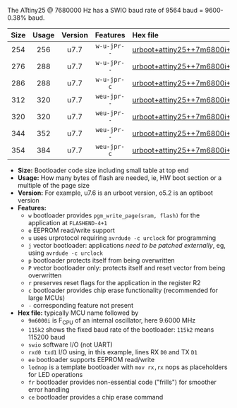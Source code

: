 The ATtiny25 @ 7680000 Hz has a SWIO baud rate of 9564 baud = 9600-0.38% baud.

|Size|Usage|Version|Features|Hex file|
|:-:|:-:|:-:|:-:|:--|
|254|256|u7.7|`w-u-jPr--`|[urboot+attiny25++7m6800i++++9k6_swio_rxb0_txb1_lednop.hex](https://raw.githubusercontent.com/stefanrueger/urboot.hex/main/mcus/attiny25/internal_oscillator/fint++7m6800_Hz/br++++9k6_bps/urboot+attiny25++7m6800i++++9k6_swio_rxb0_txb1_lednop.hex)|
|276|288|u7.7|`w-u-jPr--`|[urboot+attiny25++7m6800i++++9k6_swio_rxb0_txb1_lednop_fr.hex](https://raw.githubusercontent.com/stefanrueger/urboot.hex/main/mcus/attiny25/internal_oscillator/fint++7m6800_Hz/br++++9k6_bps/urboot+attiny25++7m6800i++++9k6_swio_rxb0_txb1_lednop_fr.hex)|
|286|288|u7.7|`w-u-jpr-c`|[urboot+attiny25++7m6800i++++9k6_swio_rxb0_txb1_lednop_fr_ce.hex](https://raw.githubusercontent.com/stefanrueger/urboot.hex/main/mcus/attiny25/internal_oscillator/fint++7m6800_Hz/br++++9k6_bps/urboot+attiny25++7m6800i++++9k6_swio_rxb0_txb1_lednop_fr_ce.hex)|
|312|320|u7.7|`weu-jpr--`|[urboot+attiny25++7m6800i++++9k6_swio_rxb0_txb1_ee_lednop.hex](https://raw.githubusercontent.com/stefanrueger/urboot.hex/main/mcus/attiny25/internal_oscillator/fint++7m6800_Hz/br++++9k6_bps/urboot+attiny25++7m6800i++++9k6_swio_rxb0_txb1_ee_lednop.hex)|
|320|320|u7.7|`weu-jPr--`|[urboot+attiny25++7m6800i++++9k6_swio_rxb0_txb1_ee.hex](https://raw.githubusercontent.com/stefanrueger/urboot.hex/main/mcus/attiny25/internal_oscillator/fint++7m6800_Hz/br++++9k6_bps/urboot+attiny25++7m6800i++++9k6_swio_rxb0_txb1_ee.hex)|
|344|352|u7.7|`weu-jPr--`|[urboot+attiny25++7m6800i++++9k6_swio_rxb0_txb1_ee_lednop_fr.hex](https://raw.githubusercontent.com/stefanrueger/urboot.hex/main/mcus/attiny25/internal_oscillator/fint++7m6800_Hz/br++++9k6_bps/urboot+attiny25++7m6800i++++9k6_swio_rxb0_txb1_ee_lednop_fr.hex)|
|354|384|u7.7|`weu-jpr-c`|[urboot+attiny25++7m6800i++++9k6_swio_rxb0_txb1_ee_lednop_fr_ce.hex](https://raw.githubusercontent.com/stefanrueger/urboot.hex/main/mcus/attiny25/internal_oscillator/fint++7m6800_Hz/br++++9k6_bps/urboot+attiny25++7m6800i++++9k6_swio_rxb0_txb1_ee_lednop_fr_ce.hex)|

- **Size:** Bootloader code size including small table at top end
- **Usage:** How many bytes of flash are needed, ie, HW boot section or a multiple of the page size
- **Version:** For example, u7.6 is an urboot version, o5.2 is an optiboot version
- **Features:**
  + `w` bootloader provides `pgm_write_page(sram, flash)` for the application at `FLASHEND-4+1`
  + `e` EEPROM read/write support
  + `u` uses urprotocol requiring `avrdude -c urclock` for programming
  + `j` vector bootloader: applications *need to be patched externally*, eg, using `avrdude -c urclock`
  + `p` bootloader protects itself from being overwritten
  + `P` vector bootloader only: protects itself and reset vector from being overwritten
  + `r` preserves reset flags for the application in the register R2
  + `c` bootloader provides chip erase functionality (recommended for large MCUs)
  + `-` corresponding feature not present
- **Hex file:** typically MCU name followed by
  + `9m6000i` is F<sub>CPU</sub> of an internal oscillator, here 9.6000 MHz
  + `115k2` shows the fixed baud rate of the bootloader: `115k2` means 115200 baud
  + `swio` software I/O (not UART)
  + `rxd0 txd1` I/O using, in this example, lines RX `D0` and TX `D1`
  + `ee` bootloader supports EEPROM read/write
  + `lednop` is a template bootloader with `mov rx,rx` nops as placeholders for LED operations
  + `fr` bootloader provides non-essential code ("frills") for smoother error handling
  + `ce` bootloader provides a chip erase command
